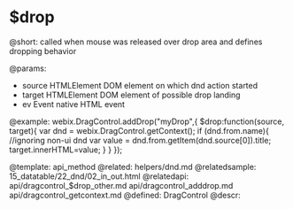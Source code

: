 $drop
=============

@short:
	called when mouse was released over drop area and defines dropping behavior


@params:
- source    HTMLElement     DOM element on which dnd action started
- target	HTMLElement     DOM element of possible drop landing
- ev      	Event      		native HTML event


@example:
webix.DragControl.addDrop("myDrop",{
	$drop:function(source, target){
		var dnd = webix.DragControl.getContext();
			if (dnd.from.name){ //ignoring non-ui dnd
				var value = dnd.from.getItem(dnd.source[0]).title;
				target.innerHTML=value;
			}
	}
});

@template:	api_method
@related:
	helpers/dnd.md
@relatedsample:
	15_datatable/22_dnd/02_in_out.html
@relatedapi:
	api/dragcontrol_$drop_other.md
    api/dragcontrol_adddrop.md
    api/dragcontrol_getcontext.md
@defined:	DragControl	
@descr:

